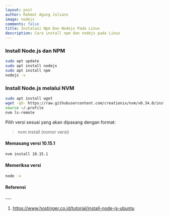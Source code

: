 ```yaml
---
layout: post
author: Rahmat Agung Julians
image: nodejs
comments: false
title: Instalasi Npm Dan Nodejs Pada Linux
description: Cara install npm dan nodejs pada Linux
---
```


### Install Node.js dan NPM
```bash
sudo apt update
sudo apt install nodejs
sudo apt install npm
nodejs -v
```

### Install Node.js melalui NVM
```bash
sudo apt install wget
wget -qO- https://raw.githubusercontent.com/creationix/nvm/v0.34.0/install.sh | bash
source ~/.profile
nvm ls-remote
```
Pilih versi sesuai yang akan dipasang dengan format: 
> nvm install (nomor versi)

#### Memasang versi 10.15.1
```bash
nvm install 10.15.1
```

#### Memeriksa versi
```bash 
node -v 
```

<h4><b>Referensi</b></h4> 
--- 
<ol class="referensi">
    <li>
        <a href="https://www.hostinger.co.id/tutorial/install-node-js-ubuntu">https://www.hostinger.co.id/tutorial/install-node-js-ubuntu</a>
    </li>
</ol>